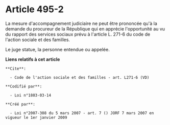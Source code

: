# Article 495-2

La mesure d'accompagnement judiciaire ne peut être prononcée qu'à la demande du procureur de la République qui en apprécie
l'opportunité au vu du rapport des services sociaux prévu à l'article L. 271-6 du code de l'action sociale et des familles. 

Le juge statue, la personne entendue ou appelée.

**Liens relatifs à cet article**

	**Cite**:

	  - Code de l'action sociale et des familles - art. L271-6 (VD)

	**Codifié par**:

	  - Loi n°1803-03-14

	**Créé par**:

	  - Loi n°2007-308 du 5 mars 2007 - art. 7 () JORF 7 mars 2007 en vigueur le 1er janvier 2009
